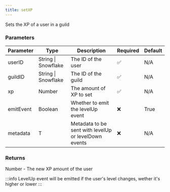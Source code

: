 ```yaml
---
title: setXP
---
```


Sets the XP of a user in a guild

### Parameters

| Parameter | Type | Description | Required | Default |
|-----------|------|-------------|----------|---------|
|userID|String \| Snowflake|The ID of the user|✅|N/A|
|guildID|String \| Snowflake|The ID of the guild|✅|N/A|
|xp|Number|The amount of XP to set|✅|N/A|
|emitEvent|Boolean|Whether to emit the levelUp event|❌|True|
|metadata|T|Metadata to be sent with levelUp or levelDown events|❌|N/A|


### Returns

Number - The new XP amount of the user

:::info
LevelUp event will be emitted if the user's level changes, wether it's higher or lower
:::